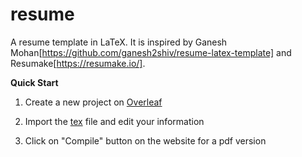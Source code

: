 # resume
A resume template in LaTeX. It is inspired by Ganesh Mohan[https://github.com/ganesh2shiv/resume-latex-template] and Resumake[https://resumake.io/].

**Quick Start**
1. Create a new project on [Overleaf](https://www.overleaf.com/)

2. Import the [tex](https://github.com/PanZiwei/resume/blob/main/latex/resume.tex) file and edit your information
   
3. Click on "Compile" button on the website for a pdf version
